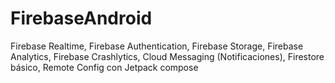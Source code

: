 # FirebaseAndroid
Firebase Realtime, Firebase Authentication, Firebase Storage, Firebase Analytics, Firebase Crashlytics, Cloud Messaging (Notificaciones), Firestore básico, Remote Config con Jetpack compose
